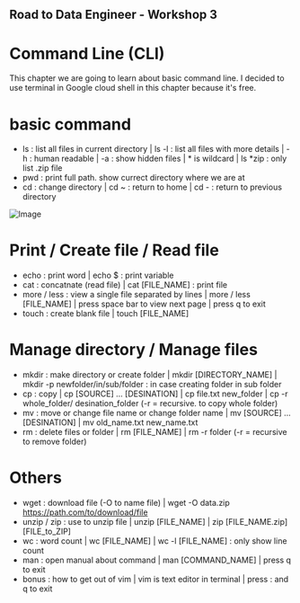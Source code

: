 ## Road to Data Engineer - Workshop 3
# Command Line (CLI)

This chapter we are going to learn about basic command line. I decided to use terminal in Google cloud shell in this chapter because it's free.

# basic command
- ls : list all files in current directory | ls -l : list all files with more details | -h : human readable | -a : show hidden files | * is wildcard | ls *zip : only list .zip file
- pwd : print full path. show currect directory where we are at
- cd : change directory | cd ~ : return to home | cd - : return to previous directory

![Image](https://drive.google.com/uc?id=1juPag_-Wm7MqkaMlUemq1BJjqdzkEWrS)

# Print / Create file / Read file
- echo : print word | echo $ : print variable
- cat : concatnate (read file) | cat [FILE_NAME] : print file
- more / less : view a single file separated by lines | more / less [FILE_NAME] | press space bar to view next page | press q to exit
- touch : create blank file | touch [FILE_NAME]

# Manage directory / Manage files
- mkdir : make directory or create folder | mkdir [DIRECTORY_NAME] | mkdir -p newfolder/in/sub/folder : in case creating folder in sub folder
- cp : copy | cp [SOURCE] ... [DESINATION] | cp file.txt new_folder | cp -r whole_folder/ desination_folder (-r = recursive. to copy whole folder)
- mv : move or change file name or change folder name | mv [SOURCE] ... [DESINATION] | mv old_name.txt new_name.txt
- rm : delete files or folder | rm [FILE_NAME] | rm -r folder (-r = recursive to remove folder)

# Others
- wget : download file (-O to name file) | wget -O data.zip https://path.com/to/download/file
- unzip / zip : use to unzip file | unzip [FILE_NAME] | zip [FILE_NAME.zip] [FILE_to_ZIP]
- wc : word count | wc [FILE_NAME] | wc -l [FILE_NAME] : only show line count
- man : open manual about command | man [COMMAND_NAME] | press q to exit
- bonus : how to get out of vim | vim is text editor in terminal | press : and q to exit
